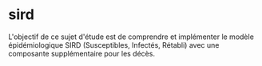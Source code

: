 # sird
L'objectif de ce sujet d'étude est de comprendre et implémenter le modèle épidémiologique SIRD (Susceptibles, Infectés, Rétabli) avec une composante supplémentaire pour les décès. 

